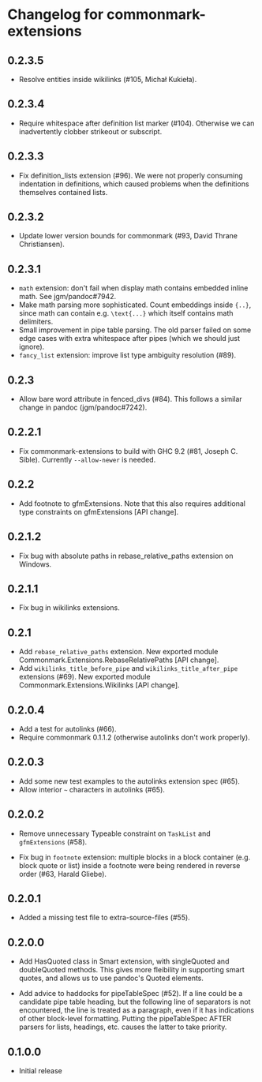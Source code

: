 # Changelog for commonmark-extensions

## 0.2.3.5

  - Resolve entities inside wikilinks (#105, Michał Kukieła).

## 0.2.3.4

  - Require whitespace after definition list marker (#104).
    Otherwise we can inadvertently clobber strikeout or subscript.

## 0.2.3.3

  - Fix definition_lists extension (#96). We were not properly consuming
    indentation in definitions, which caused problems when the definitions
    themselves contained lists.

## 0.2.3.2

- Update lower version bounds for commonmark (#93, David
  Thrane Christiansen).

## 0.2.3.1

- `math` extension:  don't fail when display math contains
  embedded inline math.  See jgm/pandoc#7942.
- Make math parsing more sophisticated.
  Count embeddings inside `{..}`, since math can contain
  e.g. `\text{...}` which itself contains math delimiters.
- Small improvement in pipe table parsing.
  The old parser failed on some edge cases with extra whitespace
  after pipes (which we should just ignore).
- `fancy_list` extension: improve list type ambiguity resolution (#89).

## 0.2.3

- Allow bare word attribute in fenced_divs (#84).  This follows a similar
  change in pandoc (jgm/pandoc#7242).

## 0.2.2.1

- Fix commonmark-extensions to build with GHC 9.2 (#81, Joseph C. Sible).
  Currently `--allow-newer` is needed.

## 0.2.2

- Add footnote to gfmExtensions.  Note that this also requires
  additional type constraints on gfmExtensions [API change].

## 0.2.1.2

- Fix bug with absolute paths in rebase_relative_paths
  extension on Windows.

## 0.2.1.1

- Fix bug in wikilinks extensions.

## 0.2.1

- Add `rebase_relative_paths` extension.
  New exported module Commonmark.Extensions.RebaseRelativePaths [API change].
- Add `wikilinks_title_before_pipe` and `wikilinks_title_after_pipe`
  extensions (#69).
  New exported module Commonmark.Extensions.Wikilinks [API change].

## 0.2.0.4

- Add a test for autolinks (#66).
- Require commonmark 0.1.1.2 (otherwise autolinks don't work
  properly).

## 0.2.0.3

- Add some new test examples to the autolinks extension spec (#65).
- Allow interior `~` characters in autolinks (#65).

## 0.2.0.2

- Remove unnecessary Typeable constraint on `TaskList` and
  `gfmExtensions` (#58).

- Fix bug in `footnote` extension:  multiple blocks in
  a block container (e.g. block quote or list) inside
  a footnote were being rendered in reverse order (#63,
  Harald Gliebe).

## 0.2.0.1

- Added a missing test file to extra-source-files (#55).

## 0.2.0.0

- Add HasQuoted class in Smart extension, with singleQuoted
  and doubleQuoted methods.  This gives more fleibility in
  supporting smart quotes, and allows us to use pandoc's
  Quoted elements.

- Add advice to haddocks for pipeTableSpec (#52).
  If a line could be a candidate pipe table heading, but the
  following line of separators is not encountered, the line is
  treated as a paragraph, even if it has indications of other
  block-level formatting.  Putting the pipeTableSpec AFTER
  parsers for lists, headings, etc. causes the latter to take
  priority.


## 0.1.0.0

- Initial release
